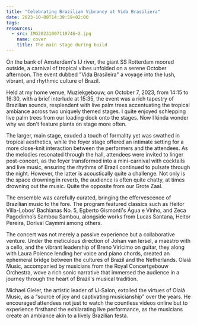 ```yaml
---
title: "Celebrating Brazilian Vibrancy at Vida Brasiliera"
date: 2023-10-08T14:39:59+02:00
tags:
resources:
  - src: IMG20231007110746~2.jpg
    name: cover
    title: The main stage during build
---
```

On the bank of Amsterdam's IJ river, the giant SS Rotterdam moored outside, a carnival of tropical vibes unfolded on a serene October afternoon. The event dubbed "Vida Brasileira" a voyage into the lush, vibrant, and rhythmic culture of Brazil.
<!--more-->
Held at my home venue, Muziekgebouw, on October 7, 2023, from 14:15 to 16:30, with a brief interlude at 15:35, the event was a rich tapestry of Brazilian sounds, resplendent with live palm trees accentuating the tropical ambiance across two uniquely themed stages. I quite enjoyed schlepping live palm trees from our loading dock onto the stages. Now I kinda wonder why we don't feature plants on stage more often.

The larger, main stage, exuded a touch of formality yet was swathed in tropical aesthetics, while the foyer stage offered an intimate setting for a more close-knit interaction between the performers and the attendees. As the melodies resonated through the hall, attendees were invited to linger post-concert, as the foyer transformed into a mini-carnival with cocktails and live music, ensuring the rhythms of Brazil continued to pulsate through the night. However, the latter is acoustically quite a challenge. Not only is the space drowning in reverb, the audience is often quite chatty, at times drowning out the music. Quite the opposite from our Grote Zaal.

The ensemble was carefully curated, bringing the effervescence of Brazilian music to the fore. The program featured classics such as Heitor Villa-Lobos’ Bachianas No. 5, Egberto Gismonti's Água e Vinho, and Zeca Pagodinho’s Sambou Sambou, alongside works from Lucas Santana, Heitor Pereira, Dorival Caymmi among others.

The concert was not merely a passive experience but a collaborative venture. Under the meticulous direction of Johan van Iersel, a maestro with a cello, and the vibrant leadership of Breno Virícimo on guitar, they along with Laura Polence lending her voice and piano chords, created an ephemeral bridge between the cultures of Brazil and the Netherlands. Olaiá Music, accompanied by musicians from the Royal Concertgebouw Orchestra, wove a rich sonic narrative that immersed the audience in a journey through the heart of Brazil's musical tradition.

Michael Gieler, the artistic leader of IJ-Salon, extolled the virtues of Olaiá Music, as a “source of joy and captivating musicianship” over the years. He encouraged attendees not just to watch the countless videos online but to experience firsthand the exhilarating live performance, as the musicians create an ambiance akin to a lively Brazilian festa.
